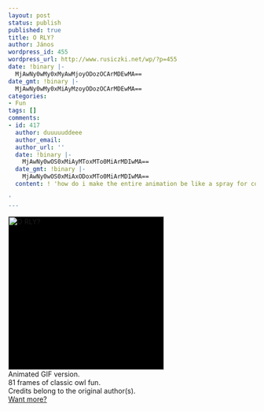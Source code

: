 ```yaml
---
layout: post
status: publish
published: true
title: O RLY?
author: János
wordpress_id: 455
wordpress_url: http://www.rusiczki.net/wp/?p=455
date: !binary |-
  MjAwNy0wMy0xMyAwMjoyODozOCArMDEwMA==
date_gmt: !binary |-
  MjAwNy0wMy0xMiAyMzoyODozOCArMDEwMA==
categories:
- Fun
tags: []
comments:
- id: 417
  author: duuuuuddeee
  author_email: 
  author_url: ''
  date: !binary |-
    MjAwNy0wOS0xMiAyMToxMTo0MiArMDIwMA==
  date_gmt: !binary |-
    MjAwNy0wOS0xMiAxODoxMTo0MiArMDIwMA==
  content: ! 'how do i make the entire animation be like a spray for counterstrike??

'
---
```

<p><img src="http://www.rusiczki.net/blog/blogpics/o-rly.gif" width="317" height="312" alt="O RLY?" title="O RLY?" class="image" style="background: black;" /><br />
Animated GIF version.<br />
81 frames of classic owl fun.<br />
Credits belong to the original author(s).<br />
<a href="http://www.orlyowl.com/">Want more?</a></p>
